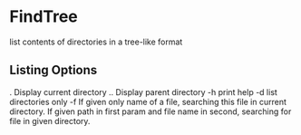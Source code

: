 # FindTree 
list contents of directories in a tree-like format

## Listing Options
. Display current directory
.. Display parent directory
-h print help
-d list directories only
-f If given only name of a file, searching this file in current directory. If given path in first param and file name in second, searching for file in given directory.

